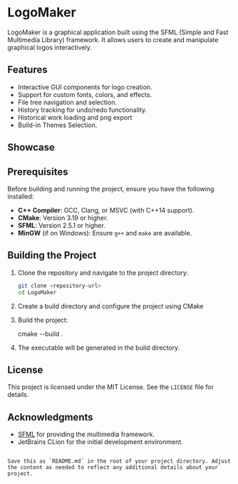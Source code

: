 # LogoMaker

LogoMaker is a graphical application built using the SFML (Simple and Fast Multimedia Library) framework. It allows users to create and manipulate graphical logos interactively.

## Features

- Interactive GUI components for logo creation.
- Support for custom fonts, colors, and effects.
- File tree navigation and selection.
- History tracking for undo/redo functionality.
- Historical work loading and png export
- Build-in Themes Selection.

## Showcase


## Prerequisites

Before building and running the project, ensure you have the following installed:

- **C++ Compiler**: GCC, Clang, or MSVC (with C++14 support).
- **CMake**: Version 3.19 or higher.
- **SFML**: Version 2.5.1 or higher.
- **MinGW** (if on Windows): Ensure `g++` and `make` are available.

## Building the Project

1. Clone the repository and navigate to the project directory:

   ```bash
   git clone <repository-url>
   cd LogoMaker

2. Create a build directory and configure the project using CMake
3. Build the project:
   
   cmake --build .

4. The executable will be generated in the build directory.

## License

This project is licensed under the MIT License. See the `LICENSE` file for details.

## Acknowledgments

- [SFML](https://www.sfml-dev.org/) for providing the multimedia framework.
- JetBrains CLion for the initial development environment.
```

Save this as `README.md` in the root of your project directory. Adjust the content as needed to reflect any additional details about your project.
